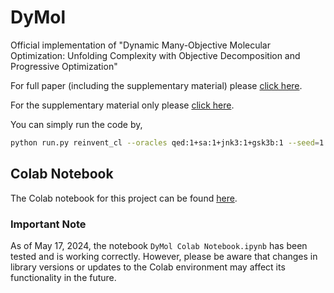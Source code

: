 # DyMol
Official implementation of "Dynamic Many-Objective Molecular Optimization: Unfolding Complexity with Objective Decomposition and Progressive Optimization"

For full paper (including the supplementary material) please [click here](./DyMol_FullPaper.pdf).

For the supplementary material only please [click here](./DyMol_Supplementary.pdf).

You can simply run the code by, 
```bash
python run.py reinvent_cl --oracles qed:1+sa:1+jnk3:1+gsk3b:1 --seed=1
```

## Colab Notebook

The Colab notebook for this project can be found [here](DyMol%20Colab%20Notebook.ipynb).

### Important Note

As of May 17, 2024, the notebook `DyMol Colab Notebook.ipynb` has been tested and is working correctly. However, please be aware that changes in library versions or updates to the Colab environment may affect its functionality in the future.

